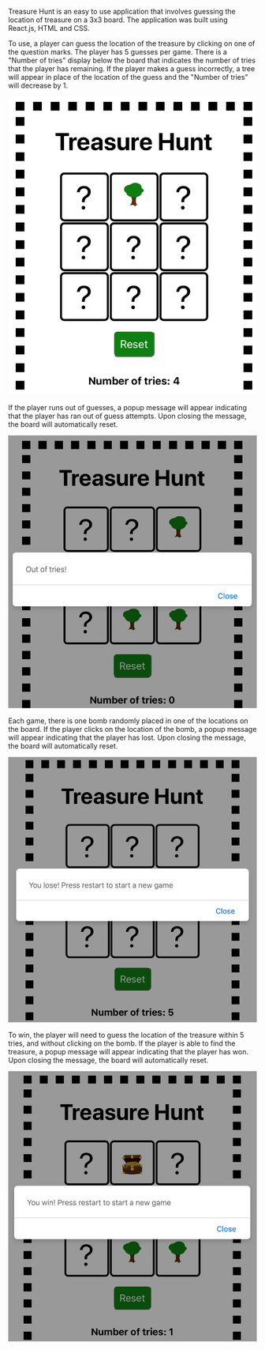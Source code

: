 Treasure Hunt is an easy to use application that involves guessing the location of treasure on a 3x3 board. The application was built using React.js, HTML and CSS.

To use, a player can guess the location of the treasure by clicking on one of the question marks. The player has 5 guesses per game. There is a "Number of tries" display below the board that indicates the number of tries that the player has remaining. If the player makes a guess incorrectly, a tree will appear in place of the location of the guess and the "Number of tries" will decrease by 1.

![alt text](public/image1.png)

If the player runs out of guesses, a popup message will appear indicating that the player has ran out of guess attempts. Upon closing the message, the board will automatically reset.

![alt text](public/image2.png)

Each game, there is one bomb randomly placed in one of the locations on the board. If the player clicks on the location of the bomb, a popup message will appear indicating that the player has lost. Upon closing the message, the board will automatically reset.

![alt text](public/image3.png)

To win, the player will need to guess the location of the treasure within 5 tries, and without clicking on the bomb. If the player is able to find the treasure, a popup message will appear indicating that the player has won. Upon closing the message, the board will automatically reset.

![alt text](public/image4.png)
